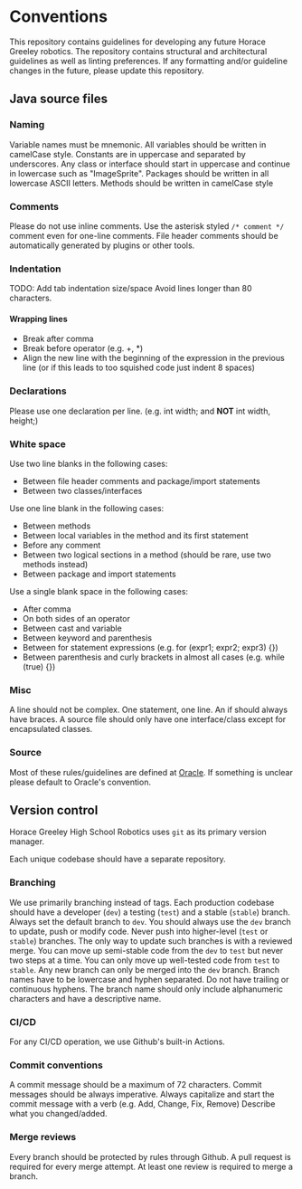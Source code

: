# Conventions

This repository contains guidelines for developing any future Horace Greeley robotics. The repository contains structural and architectural guidelines as well as linting preferences. If any formatting and/or guideline changes in the future, please update this repository.

<!-- START doctoc -->
<!-- END doctoc -->

## Java source files

### Naming

Variable names must be mnemonic. All variables should be written in camelCase style. Constants are in uppercase and separated by underscores. Any class or interface should start in uppercase and continue in lowercase such as "ImageSprite". Packages should be written in all lowercase ASCII letters. Methods should be written in camelCase style

### Comments

Please do not use inline comments. Use the asterisk styled ``/* comment */`` comment even for one-line comments. File header comments should be automatically generated by plugins or other tools.

### Indentation

TODO: Add tab indentation size/space
Avoid lines longer than 80 characters.

#### Wrapping lines

- Break after comma
- Break before operator (e.g. +, *)
- Align the new line with the beginning of the expression in the previous line (or if this leads to too squished code just indent 8 spaces)

### Declarations

Please use one declaration per line. (e.g. int width; and **NOT** int width, height;)

### White space

Use two line blanks in the following cases:

- Between file header comments and package/import statements
- Between two classes/interfaces

Use one line blank in the following cases:

- Between methods
- Between local variables in the method and its first statement
- Before any comment
- Between two logical sections in a method (should be rare, use two methods instead)
- Between package and import statements

Use a single blank space in the following cases:

- After comma
- On both sides of an operator
- Between cast and variable
- Between keyword and parenthesis
- Between for statement expressions (e.g. for (expr1; expr2; expr3) {})
- Between parenthesis and curly brackets in almost all cases (e.g. while (true) {})

### Misc

A line should not be complex. One statement, one line. An if should always have braces. A source file should only have one interface/class except for encapsulated classes.

### Source

Most of these rules/guidelines are defined at [Oracle](https://www.oracle.com/java/technologies/javase/codeconventions-introduction.html). If something is unclear please default to Oracle's convention.

## Version control

Horace Greeley High School Robotics uses ``git`` as its primary version manager.

Each unique codebase should have a separate repository.

### Branching

We use primarily branching instead of tags.
Each production codebase should have a developer (``dev``) a testing (``test``) and a stable (``stable``) branch.
Always set the default branch to ``dev``.
You should always use the ``dev`` branch to update, push or modify code. Never push into higher-level (``test`` or ``stable``) branches. The only way to update such branches is with a reviewed merge.
You can move up semi-stable code from the ``dev`` to ``test`` but never two steps at a time. You can only move up well-tested code from ``test`` to ``stable``.
Any new branch can only be merged into the ``dev`` branch.
Branch names have to be lowercase and hyphen separated. Do not have trailing or continuous hyphens. The branch name should only include alphanumeric characters and have a descriptive name.

### CI/CD

For any CI/CD operation, we use Github's built-in Actions.

### Commit conventions

A commit message should be a maximum of 72 characters.
Commit messages should be always imperative.
Always capitalize and start the commit message with a verb (e.g. Add, Change, Fix, Remove)
Describe what you changed/added.

### Merge reviews

Every branch should be protected by rules through Github.
A pull request is required for every merge attempt.
At least one review is required to merge a branch.
